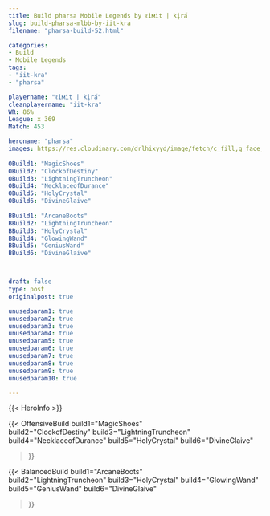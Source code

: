 ```yaml
---
title: Build pharsa Mobile Legends by ℓiмit | kįra้
slug: build-pharsa-mlbb-by-iit-kra
filename: "pharsa-build-52.html"

categories: 
- Build 
- Mobile Legends
tags: 
- "iit-kra"
- "pharsa"

playername: "ℓiмit | kįra้"
cleanplayername: "iit-kra"
WR: 86%
League: x 369
Match: 453 

heroname: "pharsa"
images: https://res.cloudinary.com/drlhixyyd/image/fetch/c_fill,g_face,f_auto/https://cdn2-build.mobagenie.my.id/p/images/banner/full/pharsa.jpg
 
OBuild1: "MagicShoes"  
OBuild2: "ClockofDestiny" 
OBuild3: "LightningTruncheon" 
OBuild4: "NecklaceofDurance" 
OBuild5: "HolyCrystal" 
OBuild6: "DivineGlaive" 
 
BBuild1: "ArcaneBoots"  
BBuild2: "LightningTruncheon" 
BBuild3: "HolyCrystal" 
BBuild4: "GlowingWand" 
BBuild5: "GeniusWand" 
BBuild6: "DivineGlaive"



draft: false
type: post
originalpost: true

unusedparam1: true
unusedparam2: true
unusedparam3: true
unusedparam4: true
unusedparam5: true
unusedparam6: true
unusedparam7: true
unusedparam8: true
unusedparam9: true
unusedparam10: true

---
```


{{< HeroInfo >}} 

{{< OffensiveBuild 
build1="MagicShoes"  
build2="ClockofDestiny" 
build3="LightningTruncheon" 
build4="NecklaceofDurance" 
build5="HolyCrystal" 
build6="DivineGlaive" 
 >}} 

{{< BalancedBuild 
build1="ArcaneBoots"  
build2="LightningTruncheon" 
build3="HolyCrystal" 
build4="GlowingWand" 
build5="GeniusWand" 
build6="DivineGlaive" 
 >}}

